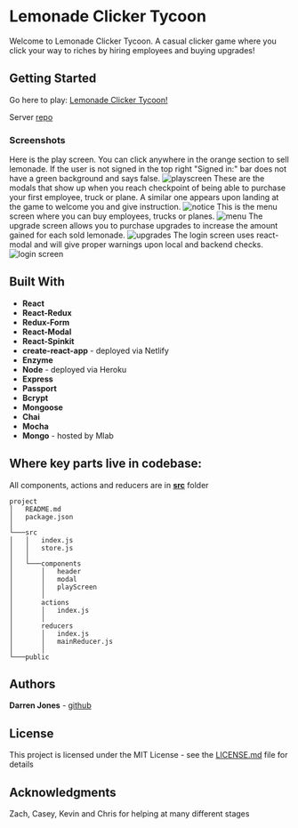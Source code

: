 # Lemonade Clicker Tycoon

Welcome to Lemonade Clicker Tycoon. A casual clicker game where you click your way to riches by hiring employees and buying upgrades!

## Getting Started

Go here to play: [Lemonade Clicker Tycoon!](https://lemonade-clicker-tycoon.netlify.com/)

Server [repo](https://github.com/darrenrjones/Lemonade-Clicker-Server)

### Screenshots

Here is the play screen. You can click anywhere in the orange section to sell lemonade.
If the user is not signed in the top right "Signed in:" bar does not have a green background and says false.
![playscreen](screenshots/0.png)
These are the modals that show up when you reach checkpoint of being able to purchase your first employee, truck or plane. A similar one appears upon landing at the game to welcome you and give instruction. 
![notice](screenshots/modal1.png)
This is the menu screen where you can buy employees, trucks or planes. 
![menu](screenshots/menu1.png)
The upgrade screen allows you to purchase upgrades to increase the amount gained for each sold lemonade.
![upgrades](screenshots/upgradeMenu.png)
The login screen uses react-modal and will give proper warnings upon local and backend checks.
![login screen](screenshots/login.png)


## Built With

* **React**
* **React-Redux**
* **Redux-Form**
* **React-Modal**
* **React-Spinkit**
* **create-react-app** - deployed via Netlify
* **Enzyme** 
* **Node** - deployed via Heroku
* **Express**
* **Passport**
* **Bcrypt**
* **Mongoose**
* **Chai** 
* **Mocha** 
* **Mongo** - hosted by Mlab

## Where key parts live in codebase:

All components, actions and reducers are in [**src**](https://github.com/darrenrjones/Lemonade-Clicker-Tycoon/tree/master/src) folder

```
project
│   README.md
│   package.json         
│   
└───src
│   │   index.js
│   │   store.js
│   │   
│   └───components
│       │   header
│       │   modal
│       │   playScreen
│       │
│       actions
│       │   index.js
│       │
│       reducers
│       │   index.js
│       │   mainReducer.js
│       │
└───public          
```

## Authors

**Darren Jones** - [github](https://github.com/darrenrjones)

## License

This project is licensed under the MIT License - see the [LICENSE.md](LICENSE.md) file for details

## Acknowledgments

Zach, Casey, Kevin and Chris for helping at many different stages


